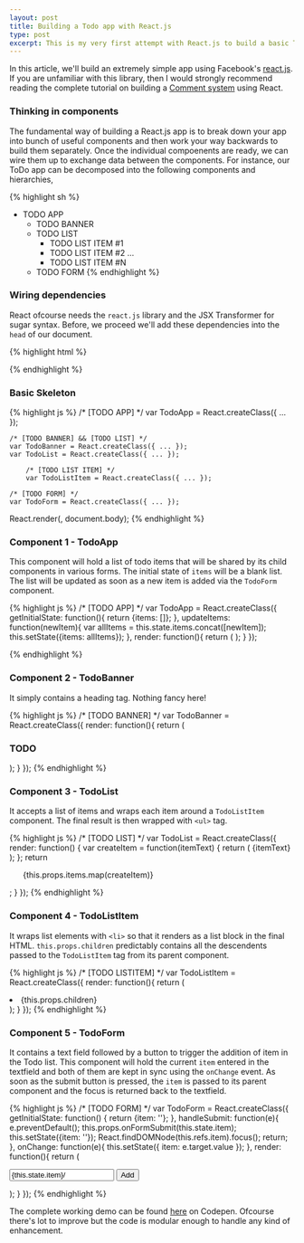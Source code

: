 ```yaml
---
layout: post
title: Building a Todo app with React.js
type: post
excerpt: This is my very first attempt with React.js to build a basic ToDo app. Off late, React has gained massive traction as a JavaScript library for building user interfaces largely because it is built by Facebook and the engineers have challenged the age-old best practice for separation of concerns. We'll learn how.
---
```


In this article, we'll build an extremely simple app using Facebook's [react.js](http://facebook.github.io/react/). If you are
unfamiliar with this library, then I would strongly recommend reading the complete tutorial on building a [Comment system](http://facebook.github.io/react/docs/tutorial.html) using React.

### Thinking in components

The fundamental way of building a React.js app is to break down your app into bunch of useful components and then work your
way backwards to build them separately. Once the individual compoenents are ready, we can wire them up to exchange data
between the components. For instance, our ToDo app can be decomposed into the following components and hierarchies,

{% highlight sh %}
- TODO APP
	- TODO BANNER
	- TODO LIST
    	- TODO LIST ITEM #1
		- TODO LIST ITEM #2
		  ...
		- TODO LIST ITEM #N
	- TODO FORM
{% endhighlight %}

### Wiring dependencies

React ofcourse needs the `react.js` library and the JSX Transformer for sugar syntax. Before, we proceed we'll add these dependencies
into the `head` of our document.

{% highlight html %}
<head>
	<script src="//fb.me/react-0.12.2.min.js"></script>
	<script src="//fb.me/JSXTransformer-0.12.2.js"></script>
</head>
<body>
	<script type="text/jsx">
   		<!-- This is where your code will live -->
    </script>
</body>
{% endhighlight %}

### Basic Skeleton

{% highlight js %}
/* [TODO APP] */
var TodoApp = React.createClass({ ... });
	
	/* [TODO BANNER] && [TODO LIST] */
	var TodoBanner = React.createClass({ ... });
	var TodoList = React.createClass({ ... });
	
		/* [TODO LIST ITEM] */
		var TodoListItem = React.createClass({ ... });
	
	/* [TODO FORM] */
	var TodoForm = React.createClass({ ... });

React.render(<TodoApp/>, document.body);
{% endhighlight %}

### Component 1 - TodoApp

This component will hold a list of todo items that will be shared by its child components in various forms. The initial state
of `items` will be a blank list. The list will be updated as soon as a new item is added via the `TodoForm` component.

{% highlight js %}
/* [TODO APP] */
var TodoApp = React.createClass({
	getInitialState: function(){
		return {items: []};
	},
	updateItems: function(newItem){
		var allItems = this.state.items.concat([newItem]);
		this.setState({items: allItems});
	},
	render: function(){
		return (
			<TodoBanner/>
			<TodoList items={this.state.items}/>
			<TodoForm onFormSubmit={this.updateItems}/>
		);
	}
});

{% endhighlight %}

### Component 2 - TodoBanner

It simply contains a heading tag. Nothing fancy here!

{% highlight js %}
/* [TODO BANNER] */
var TodoBanner = React.createClass({
	render: function(){
		return (
			<h3>TODO</h3>
		);
	}
});
{% endhighlight %}

### Component 3 - TodoList

It accepts a list of items and wraps each item around a `TodoListItem` component. The final result is then wrapped with `<ul>` tag.

{% highlight js %}
/* [TODO LIST] */
var TodoList = React.createClass({
	render: function() {
		var createItem = function(itemText) {
			return (
				<TodoListItem>{itemText}</TodoListItem>
			);
		};
		return <ul>{this.props.items.map(createItem)}</ul>;
	}
});
{% endhighlight %}

### Component 4 - TodoListItem

It wraps list elements with `<li>` so that it renders as a list block in the final HTML. `this.props.children` predictably contains
all the descendents passed to the `TodoListItem` tag from its parent component.

{% highlight js %}
/* [TODO LISTITEM] */
var TodoListItem = React.createClass({
	render: function(){
		return (
			<li>{this.props.children}</li>
		);
	}
});
{% endhighlight %}

### Component 5 - TodoForm

It contains a text field followed by a button to trigger the addition of item in the Todo list. This component will hold the 
current `item` entered in the textfield and both of them are kept in sync using the `onChange` event. As soon as the submit
button is pressed, the `item` is passed to its parent component and the focus is returned back to the textfield.

{% highlight js %}
/* [TODO FORM] */
var TodoForm = React.createClass({
	getInitialState: function() {
		return {item: ''};
	},
	handleSubmit: function(e){
		e.preventDefault();
		this.props.onFormSubmit(this.state.item);
		this.setState({item: ''});
		React.findDOMNode(this.refs.item).focus();
		return;
	},
	onChange: function(e){
		this.setState({
			item: e.target.value
		});
	},
	render: function(){
		return (
			<form onSubmit={this.handleSubmit}>
				<input type='text' ref='item' onChange={this.onChange} value={this.state.item}/>
				<input type='submit' value='Add'/>
			</form>
		);
	}
});
{% endhighlight %}

The complete working demo can be found [here](http://codepen.io/pankajparashar/full/MYzgyW/) on Codepen. Ofcourse there's lot 
to improve but the code is modular enough to handle any kind of enhancement.

